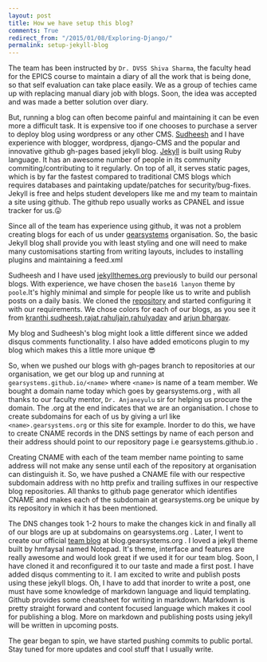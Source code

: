```yaml
---
layout: post
title: How we have setup this blog?
comments: True
redirect_from: "/2015/01/08/Exploring-Django/"
permalink: setup-jekyll-blog
---
```


The team has been instructed by `Dr. DVSS Shiva Sharma`, the faculty head for the EPICS course to maintain a diary of all the work that is being done, so that self evaluation can take place easily. We as a group of techies came up with replacing manual diary job with blogs. Soon, the idea was accepted and was made a better solution over diary. 

But, running a blog can often become painful and maintaining it can be even more a difficult task. It is expensive too if one chooses to purchase a server to deploy blog using wordpress or any other CMS. [Sudheesh](http://sudheesh.gearsystems.org/) and I have experience with blogger, wordpress, django-CMS and the popular and innovative github gh-pages based jekyll blog. [Jekyll](http://jekyllrb.com) is built using Ruby language. It has an awesome number of people in its community commiting/contributing to it regularly. On top of all, it serves static pages, which is by far the fastest compared to traditional CMS blogs which requires databases and paintaking update/patches for security/bug-fixes. Jekyll is free and helps student developers like me and my team to maintain a site using github. The github repo usually works as CPANEL and issue tracker for us.:stuck_out_tongue:

Since all of the team has experience using github, it was not a problem creating blogs for each of us under [gearsystems](http://github.com/gearsystems) organisation. So, the basic Jekyll blog shall provide you with least styling and one will need to make many customisations starting from writing layouts, includes to installing plugins and maintaining a feed.xml

Sudheesh and I have used [jekyllthemes.org](http://jekyllthemes.org) previously to build our personal blogs. With experience, we have chosen the `base16 lanyon` theme by `poole`.It's highly minimal and simple for people like us to write and publish posts on a daily basis. We cloned the [repository](http://github.com/poole/lanyon) and started configuring it with our requirements. We chose colors for each of our blogs, as you see it from [kranthi](http://kranthi.gearsystems.org),[sudheesh](http://sudheesh.gearsystems.org),[rajat](http://rajat.gearsystems.org),[rahuljain](http://rahuljain.gearsystems.org),[rahulyadav](http://rahulyadav.gearsystems.org) and [arjun bhargav](http://arjun.gearsystems.org).

My blog and Sudheesh's blog might look a little different since we added disqus comments functionality. I also have added emoticons plugin to my blog which makes this a little more unique :sunglasses:

So, when we pushed our blogs with gh-pages branch to repositories at our organisation, we get our blog up and running at `gearsystems.github.io/<name>` where `<name>` is name of a team member. We bought a domain name today which goes by gearsystems.org , with all thanks to our faculty mentor, `Dr. Anjaneyulu` sir for helping us procure the domain. The .org at the end indicates that we are an organisation. I chose to create subdomains for each of us by giving a url like `<name>.gearsystems.org` or this site for example. Inorder to do this, we have to create CNAME records in the DNS settings by name of each person and their address should point to our repository page i.e gearsystems.github.io .

Creating CNAME with each of the team member name pointing to same address will not make any sense until each of the repository at organisation can distinguish it. So, we have pushed a CNAME file with our respective subdomain address with no http prefix and trailing suffixes in our respective blog repositories. All thanks to github page generator which identifies CNAME and makes each of the subdomain at gearsystems.org be unique by its repository in which it has been mentioned.

The DNS changes took 1-2 hours to make the changes kick in and finally all of our blogs are up at subdomains on gearsystems.org . Later, I went to create our official [team blog](http://blog.gearsystems.org) at blog.gearsystems.org . I loved a jekyll theme built by hmfaysal named Notepad. It's theme, interface and features are really awesome and would look great if we used it for our team blog. Soon, I have cloned it and reconfigured it to our taste and made a first post. I have added disqus commenting to it. I am excited to write and publish posts using these jekyll blogs. Oh, I have to add that inorder to write a post, one must have some knowledge of markdown language and liquid templating. Github provides some cheatsheet for writing in markdown. Markdown is pretty straight forward and content focused language which makes it cool for publishing a blog. More on markdown and publishing posts using jekyll will be written in upcoming posts.

The gear began to spin, we have started pushing commits to public portal. Stay tuned for more updates and cool stuff that I usually write. 